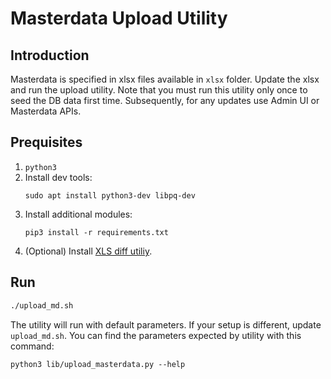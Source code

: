 # Masterdata Upload Utility

## Introduction
Masterdata is specified in xlsx files available in `xlsx` folder.  Update the xlsx and run the upload utility. Note that you must run this utility only once to seed the DB data first time.  Subsequently, for any updates use Admin UI or Masterdata APIs. 

## Prequisites
1. `python3`
2. Install dev tools:
	```
	sudo apt install python3-dev libpq-dev
	```
3. Install additional modules:
	```
	pip3 install -r requirements.txt
	```
4. (Optional) Install [XLS diff utiliy](https://github.com/na-ka-na/ExcelCompare).

## Run
```sh
./upload_md.sh
```
The utility will run with default parameters. If your setup is different, update `upload_md.sh`.  You can find the parameters expected by utility with this command:
```
python3 lib/upload_masterdata.py --help
```
